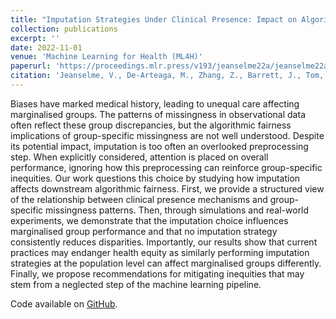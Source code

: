 ```yaml
---
title: "Imputation Strategies Under Clinical Presence: Impact on Algorithmic Fairness"
collection: publications
excerpt: ''
date: 2022-11-01
venue: 'Machine Learning for Health (ML4H)'
paperurl: 'https://proceedings.mlr.press/v193/jeanselme22a/jeanselme22a.pdf'
citation: 'Jeanselme, V., De-Arteaga, M., Zhang, Z., Barrett, J., Tom, B, (2022, November). <b>Imputation Strategies Under Clinical Presence: Impact on Algorithmic Fairness</b>. In <i>Machine Learning for Health (pp. 12-34). PMLR</i>.'
---
```

Biases have marked medical history, leading to unequal care affecting marginalised groups. The patterns of missingness in observational data often reflect these group discrepancies, but the algorithmic fairness implications of group-specific missingness are not well understood. Despite its potential impact, imputation is too often an overlooked preprocessing step. When explicitly considered, attention is placed on overall performance, ignoring how this preprocessing can reinforce group-specific inequities. Our work questions this choice by studying how imputation affects downstream algorithmic fairness. First, we provide a structured view of the relationship between clinical presence mechanisms and group-specific missingness patterns. Then, through simulations and real-world experiments, we demonstrate that the imputation choice influences marginalised group performance and that no imputation strategy consistently reduces disparities. Importantly, our results show that current practices may endanger health equity as similarly performing imputation strategies at the population level can affect marginalised groups differently. Finally, we propose recommendations for mitigating inequities that may stem from a neglected step of the machine learning pipeline.


Code available on [GitHub](https://github.com/Jeanselme/ClinicalPresenceFairness).